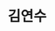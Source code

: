 ---
layout: hubs
key: Q12587966
title: 김연수
name: 김연수
image: 
description: 대한민국의 기업인
score: 3.019733961437997e-05
degree: 4
---